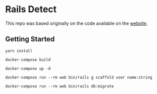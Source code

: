 # Rails Detect

This repo was based originally on the code available on the [website](https://delete44/blog-posts/06-dockerising-webpacker).

## Getting Started

```shell
yarn install

docker-compose build

docker-compose up -d

docker-compose run --rm web bin/rails g scaffold user name:string

docker-compose run --rm web bin/rails db:migrate
```